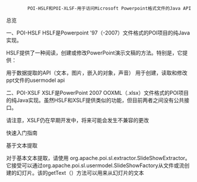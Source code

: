             POI-HSLF和POI-XLSF-用于访问Microsoft Powerpoint格式文件的Java API
总览

一、POI-HSLF
HSLF是Powerpoint '97（-2007）文件格式的POI项目的纯Java实现。

HSLF提供了一种阅读，创建或修改PowerPoint演示文稿的方法。特别是，它提供：

用于数据提取的API（文本，图片，嵌入的对象，声音）
用于创建，读取和修改ppt文件的usermodel api


二、POI-XSLF
XSLF是PowerPoint 2007 OOXML（.xlsx）文件格式的POI项目的纯Java实现。虽然HSLF和XSLF提供类似的功能，但目前两者之间没有公共接口。

请注意，XSLF仍在早期开发中，将来可能会发生不兼容的更改


快速入门指南

基于文本提取

对于基本文本提取，请使用 org.apache.poi.sl.extractor.SlideShowExtractor。它接受可以通过org.apache.poi.sl.usermodel.SlideShowFactory从文件或流创建的幻灯片。该的getText（）方法可以用来从幻灯片的文本